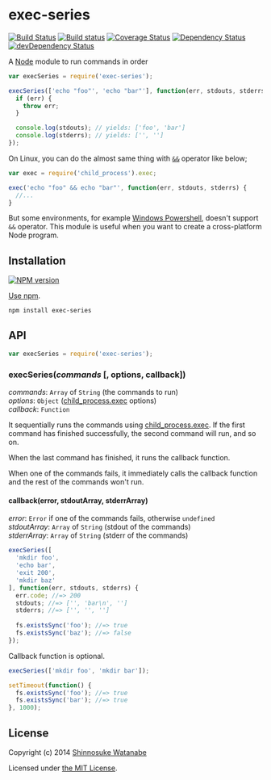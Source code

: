 # exec-series

[![Build Status](https://travis-ci.org/shinnn/exec-series.svg?branch=master)](https://travis-ci.org/shinnn/exec-series)
[![Build status](https://ci.appveyor.com/api/projects/status/bi4pflltlq5368ym?svg=true)](https://ci.appveyor.com/project/ShinnosukeWatanabe/exec-series)
[![Coverage Status](https://img.shields.io/coveralls/shinnn/exec-series.svg)](https://coveralls.io/r/shinnn/exec-series)
[![Dependency Status](https://david-dm.org/shinnn/exec-series.svg)](https://david-dm.org/shinnn/exec-series)
[![devDependency Status](https://david-dm.org/shinnn/exec-series/dev-status.svg)](https://david-dm.org/shinnn/exec-series#info=devDependencies)

A [Node](http://nodejs.org/) module to run commands in order

```javascript
var execSeries = require('exec-series');

execSeries(['echo "foo"', 'echo "bar"'], function(err, stdouts, stderrs) {
  if (err) {
    throw err;
  }

  console.log(stdouts); // yields: ['foo', 'bar']
  console.log(stderrs); // yields: ['', '']
});
```

On Linux, you can do the almost same thing with [`&&`](http://tldp.org/LDP/abs/html/list-cons.html#LISTCONSREF) operator like below;

```javascript
var exec = require('child_process').exec;

exec('echo "foo" && echo "bar"', function(err, stdouts, stderrs) {
  //...
}
```

But some environments, for example [Windows Powershell](http://microsoft.com/powershell), doesn't support `&&` operator. This module is useful when you want to create a cross-platform Node program.

## Installation

[![NPM version](https://badge.fury.io/js/exec-series.svg)](https://www.npmjs.org/package/exec-series)

[Use npm](https://www.npmjs.org/doc/cli/npm-install.html).

```
npm install exec-series
```

## API

```javascript
var execSeries = require('exec-series');
```

### execSeries(*commands* [, options, callback])

*commands*: `Array` of `String` (the commands to run)  
*options*: `Object` ([child_process.exec][exec] options)  
*callback*: `Function`

It sequentially runs the commands using [child_process.exec][exec]. If the first command has finished successfully, the second command will run, and so on.

When the last command has finished, it runs the callback function.

When one of the commands fails, it immediately calls the callback function and the rest of the commands won't run.

#### callback(error, stdoutArray, stderrArray)

*error*: `Error` if one of the commands fails, otherwise `undefined`  
*stdoutArray*: `Array` of `String` (stdout of the commands)  
*stderrArray*: `Array` of `String` (stderr of the commands)

```javascript
execSeries([
  'mkdir foo',
  'echo bar',
  'exit 200',
  'mkdir baz'
], function(err, stdouts, stderrs) {
  err.code; //=> 200
  stdouts; //=> ['', 'bar\n', '']
  stderrs; //=> ['', '', '']
  
  fs.existsSync('foo'); //=> true
  fs.existsSync('baz'); //=> false
});
```

Callback function is optional.

```javascript
execSeries(['mkdir foo', 'mkdir bar']);

setTimeout(function() {
  fs.existsSync('foo'); //=> true
  fs.existsSync('bar'); //=> true
}, 1000);
```

## License

Copyright (c) 2014 [Shinnosuke Watanabe](https://github.com/shinnn)

Licensed under [the MIT License](./LICENSE).

[exec]: http://nodejs.org/api/child_process.html#child_process_child_process_exec_command_options_callback

